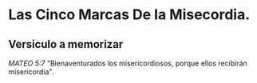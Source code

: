 # Las Cinco Marcas De la Misecordia.

## Versiculo a memorizar
*MATEO 5:7*
"Bienaventurados los misericordiosos, porque ellos recibirán misericordia".